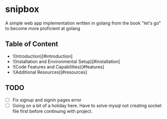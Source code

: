# snipbox

A simple web app implementation written in golang from the book "let's go"  to become more proficient at golang

## Table of Content

- !(Introduction)[#introduction]
- !(Installation and Environmental Setup)[#installation]
- !(Code Features and Capabilities)[#features]
- !(Additional Resources)[#resources]

## TODO

- [ ] Fix signup and signin pages error
- [ ] Going on a bit of a holiday here. Have to solve mysql not creating socket file first before continuing with project.
